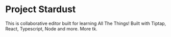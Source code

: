 # Project Stardust

This is collaborative editor built for learning All The Things! Built with Tiptap, React, Typescript, Node and more. More tk.
